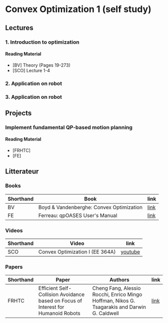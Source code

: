 # Convex Optimization 1 (self study)



## Lectures

### 1. Introduction to optimization
#### Reading Material
 - [BV] Theory (Pages 19-273)
 - [SCO] Lecture 1-4 

### 2. Application on robot
### 3. Application on robot



## Projects

### Implement fundamental QP-based motion planning
#### Reading Material
 - [FRHTC]
 - [FE]

## Litterateur

### Books

Shorthand | Book | link
--- | --- | ---
BV | Boyd & Vandenberghe: Convex Optimization | [link](Convex-Optimization-1-reading-material/convex_optimization.pdf)
FE | Ferreau: qpOASES User's Manual | [link](Convex-Optimization-1-reading-material/manual.pdf)

### Videos

Shorthand | Video | link
--- | --- | ---
SCO | Convex Optimization I (EE 364A) | [youtube](https://www.youtube.com/watch?v=McLq1hEq3UY&list=PL3940DD956CDF0622)

### Papers

Shorthand | Paper | Authors | link
--- | --- | --- | ---
FRHTC | Efficient Self-Collision Avoidance based on Focus of Interest for Humanoid Robots | Cheng Fang, Alessio Rocchi, Enrico Mingo Hoffman, Nikos G. Tsagarakis and Darwin G. Caldwell | [link](Convex-Optimization-1-reading-material/Efficient_self-collision_avoidance.pdf)
